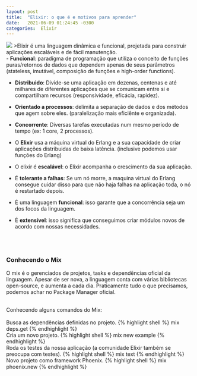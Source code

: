 ```yaml
---
layout: post
title:  "Elixir: o que é e motivos para aprender"
date:   2021-06-09 01:24:45 -0300
categories:  Elixir
---
```

<img src='http://www.each.usp.br/petsi/jornal/wp-content/uploads/2018/09/elixir.png'>
>Elixir é uma linguagem dinâmica e funcional, projetada para construir aplicações escaláveis e de fácil manutenção.

<br/>
- <strong>Funcional</strong>: paradígma de programação que utiliza o conceito de funções puras/retornos de dados que dependem apenas de seus parâmetros (stateless, imutável, composição de funções e high-order functions).

- <strong>Distribuido</strong>: Divide-se uma aplicação em dezenas, centenas e até milhares de diferentes aplicações que se comunicam entre si e compartilham recursos (responsividade, eficácia, rapidez).

- <strong>Orientado a processos</strong>: delimita a separação de dados e dos métodos que agem sobre eles. (paralelização mais eficiênte e organizada).

- <strong>Concorrente</strong>: Diversas tarefas executadas num mesmo período de tempo (ex: 1 core, 2 processos).



- O <strong>Elixir</strong> usa a máquina virtual do Erlang e a sua capacidade de criar aplicações distribuidas de baixa latência. (inclusive podemos usar funções do Erlang)

- O elixir é <strong>escalável</strong>: o Elixir acompanha o crescimento da sua aplicação.

- É <strong>tolerante a falhas</strong>: Se um nó morre, a maquina virtual do Erlang consegue cuidar disso para que não haja falhas na aplicação toda, o nó é restartado depois.

- É uma linguagem <strong>funcional</strong>: isso garante que a concorrência seja um dos focos da linguagem. 

- É <strong>extensível</strong>: isso significa que conseguimos criar módulos novos de acordo com nossas necessidades.

<br/><br/>

### Conhecendo o Mix 

O mix é o gerenciados de projetos, tasks e dependências oficial da linguagem. Apesar de ser nova, a linguagem conta com várias bibliotecas open-source, e aumenta a cada dia. Praticamente tudo o que precisamos, podemos achar no Package Manager oficial.<br/><br/>

Conhecendo alguns comandos do Mix: <br/><br/>
Busca as dependências definidas no projeto.
{% highlight shell %}
mix deps.get
{% endhighlight %} <br/> 
Cria um novo projeto.
{% highlight shell %}
mix new example
{% endhighlight %} <br/> 
Roda os testes da nossa aplicação (a comunidade Elixir também se preocupa com testes).
{% highlight shell %}
mix  text
{% endhighlight %} <br/> 
Novo projeto como framework Phoenix.
{% highlight shell %}
mix phoenix.new
{% endhighlight %} <br/> 


